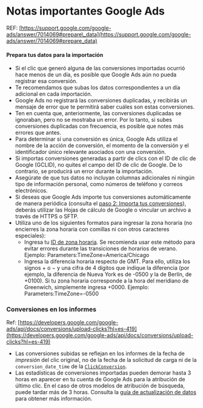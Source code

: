 # Notas importantes Google Ads

REF: [https://support.google.com/google-ads/answer/7014069#prepare\_data](https://support.google.com/google-ads/answer/7014069#prepare_data)

#### Prepara tus datos para la importación

* Si el clic que generó alguna de las conversiones importadas ocurrió hace menos de un día, es posible que Google Ads aún no pueda registrar esa conversión.&#x20;
* Te recomendamos que subas los datos correspondientes a un día adicional en cada importación.&#x20;
* Google Ads no registrará las conversiones duplicadas, y recibirás un mensaje de error que te permitirá saber cuáles son estas conversiones.&#x20;
* Ten en cuenta que, anteriormente, las conversiones duplicadas se ignoraban, pero no se mostraba un error. Por lo tanto, si subes conversiones duplicadas con frecuencia, es posible que notes más errores que antes.&#x20;
* Para determinar si una conversión es única, Google Ads utiliza el nombre de la acción de conversión, el momento de la conversión y el identificador único relevante asociados con una conversión.
* Si importas conversiones generadas a partir de clics con el ID de clic de Google (GCLID), no quites el campo del ID de clic de Google. De lo contrario, se producirá un error durante la importación.
* Asegúrate de que tus datos no incluyan columnas adicionales ni ningún tipo de información personal, como números de teléfono y correos electrónicos.
* Si deseas que Google Ads importe tus conversiones automáticamente de manera periódica (consulta el [paso 2: Importa tus conversiones](https://support.google.com/google-ads/answer/7014069#import_file)), deberás utilizar las Hojas de cálculo de Google o vincular un archivo a través de HTTPS o SFTP.
* Utiliza uno de los siguientes formatos para ingresar la zona horaria (no encierres la zona horaria con comillas ni con otros caracteres especiales):
  * Ingresa tu [ID de zona horaria](https://developers.google.com/google-ads/api/data/codes-formats#timezone_ids). Se recomienda usar este método para evitar errores durante las transiciones de horarios de verano. Ejemplo: Parameters:TimeZone=America/Chicago
  * Ingresa la diferencia horaria respecto de GMT. Para ello, utiliza los signos + o − y una cifra de 4 dígitos que indique la diferencia (por ejemplo, la diferencia de Nueva York es de -0500 y la de Berlín, de +0100). Si tu zona horaria corresponde a la hora del meridiano de Greenwich, simplemente ingresa +0000. Ejemplo: Parameters:TimeZone=-0500

### Conversiones en los informes <a href="#conversions_in_reports" id="conversions_in_reports"></a>

Ref: [https://developers.google.com/google-ads/api/docs/conversions/upload-clicks?hl=es-419](https://developers.google.com/google-ads/api/docs/conversions/upload-clicks?hl=es-419)

* Las conversiones subidas se reflejan en los informes de la fecha de _impresión_ del clic original, no de la fecha de la solicitud de carga ni de la `conversion_date_time` de la [`ClickConversion`](https://developers.google.com/google-ads/api/reference/rpc/v18/ClickConversion?hl=es-419).
* Las estadísticas de conversiones importadas pueden demorar hasta 3 horas en aparecer en tu cuenta de Google Ads para la atribución de último clic. En el caso de otros modelos de atribución de búsqueda, puede tardar más de 3 horas. Consulta la [guía de actualización de datos](https://support.google.com/google-ads/answer/2544985?hl=es-419) para obtener más información.
